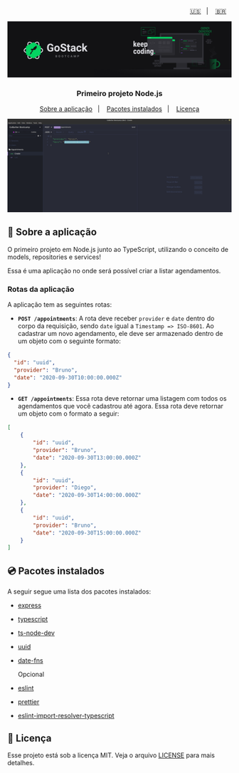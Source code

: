 <p align="right">
  <a href="README.en.md">🇺🇸</a>&nbsp;&nbsp;&nbsp;|&nbsp;&nbsp;&nbsp;
  <a href="README.md">🇧🇷</a>&nbsp;&nbsp;&nbsp;
</p>

<img alt="GoStack" src=./src/assets/header-bootcamp.png />

<h3 align="center">
  Primeiro projeto Node.js
</h3>

<p align="center">
  <a href="#rocket-sobre-a-aplicação">Sobre a aplicação</a>&nbsp;&nbsp;&nbsp;|&nbsp;&nbsp;&nbsp;
  <a href="#cd-pacotes-instalados">Pacotes instalados</a>&nbsp;&nbsp;&nbsp;|&nbsp;&nbsp;&nbsp;
  <a href="#memo-licença">Licença</a>
</p>

<img alt="Insomnia" src=./src/assets/screen-insomnia.gif />

## :rocket: Sobre a aplicação

O primeiro projeto em Node.js junto ao TypeScript, utilizando o conceito de models, repositories e services!

Essa é uma aplicação no onde será possível criar a listar agendamentos.

### Rotas da aplicação

A aplicação tem as seguintes rotas:

- **`POST /appointments`**: A rota deve receber `provider` e `date` dentro do corpo da requisição, sendo `date` igual a `Timestamp => ISO-8601`.  Ao cadastrar um novo agendamento, ele deve ser armazenado dentro de um objeto com o seguinte formato:

```json
{
  "id": "uuid",
  "provider": "Bruno",
  "date": "2020-09-30T10:00:00.000Z"
}
```

- **`GET /appointments`**: Essa rota deve retornar uma listagem com todos os agendamentos que você cadastrou até agora. Essa rota deve retornar um objeto com o formato a seguir:

```json
[
	{
		"id": "uuid",
		"provider": "Bruno",
		"date": "2020-09-30T13:00:00.000Z"
	},
	{
		"id": "uuid",
		"provider": "Diego",
		"date": "2020-09-30T14:00:00.000Z"
	},
	{
		"id": "uuid",
		"provider": "Bruno",
		"date": "2020-09-30T15:00:00.000Z"
	}
]
```

## :cd: Pacotes instalados

A seguir segue uma lista dos pacotes instalados:

- [express](https://www.npmjs.com/package/express)
- [typescript](https://www.typescriptlang.org/)
- [ts-node-dev](https://github.com/whitecolor/ts-node-dev#readme)
- [uuid](https://www.npmjs.com/package/uuid)
- [date-fns](https://github.com/date-fns/date-fns#readme)

	Opcional
- [eslint](https://eslint.org/)
- [prettier](https://prettier.io/)
- [eslint-import-resolver-typescript](https://github.com/alexgorbatchev/eslint-import-resolver-typescript#readme)

## :memo: Licença

Esse projeto está sob a licença MIT. Veja o arquivo [LICENSE](LICENSE) para mais detalhes.

